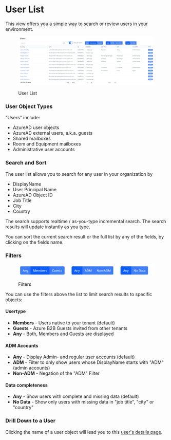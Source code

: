 # User List

This view offers you a simple way to search or review users in your environment.

<figure><img src="../../.gitbook/assets/image (18).png" alt=""><figcaption><p>User List</p></figcaption></figure>

### User Object Types

"Users" include:

* AzureAD user objects
* AzureAD external users, a.k.a. guests
* Shared mailboxes
* Room and Equipment mailboxes
* Administrative user accounts



### Search and Sort

The user list allows you to search for any user in your organization by

* DisplayName
* User Principal Name
* AzureAD Object ID
* Job Title
* City
* Country

The search supports realtime / as-you-type incremental search. The search results will update instantly as you type.

You can sort the current search result or the full list by any of the fields, by clicking on the fields name.

### Filters

<figure><img src="../../.gitbook/assets/image (20).png" alt=""><figcaption><p>Filters</p></figcaption></figure>

You can use the filters above the list to limit search results to specific objects:

#### **Usertype**

* **Members** - Users native to your tenant (default)
* **Guests** - Azure B2B Guests invited from other tenants&#x20;
* **Any** - Both, Members and Guests are displayed&#x20;

#### ADM Accounts

* **Any** - Display Admin- and regular user accounts (default)
* **ADM** - Filter to only show users whose DisplayName starts with "ADM" (admin accounts)
* **Non-ADM** - Negation of the "ADM" Filter

#### Data completeness

* **Any** - Show users with complete and missing data (default)
* **No Data** - Show only users with missing data in "job title", "city" or "country"

### Drill Down to a User

Clicking the name of a user object will lead you to this [user's details page](user-details.md).

